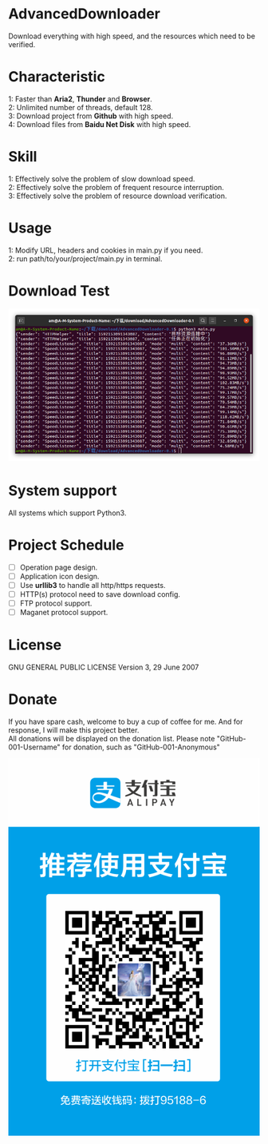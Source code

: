 # AdvancedDownloader
Download everything with high speed, and the resources which need to be verified.

# Characteristic
1: Faster than **Aria2**, **Thunder** and **Browser**.<br>
2: Unlimited number of threads, default 128.<br>
3: Download project from **Github** with high speed.<br>
4: Download files from **Baidu Net Disk** with high speed.

# Skill
1: Effectively solve the problem of slow download speed.<br>
2: Effectively solve the problem of frequent resource interruption.<br>
3: Effectively solve the problem of resource download verification.

# Usage
1: Modify URL, headers and cookies in main.py if you need.<br>
2: run path/to/your/project/main.py in terminal.

# Download Test
<p align=center><img alt="下载速度测试" src="static/image/SpeedListener.png"></p>

# System support
All systems which support Python3.

# Project Schedule
- [ ] Operation page design.
- [ ] Application icon design.
- [ ] Use **urllib3** to handle all http/https requests.
- [ ] HTTP(s) protocol need to save download config.
- [ ] FTP protocol support.
- [ ] Maganet protocol support.

# License
GNU GENERAL PUBLIC LICENSE Version 3, 29 June 2007

# Donate
If you have spare cash, welcome to buy a cup of coffee for me. And for response, I will make this project better.<br>
All donations will be displayed on the donation list. Please note "GitHub-001-Username" for donation, such as "GitHub-001-Anonymous"<br>
<p align=center><img alt="支付宝付款码" src="image/ALiPay.png"></p>
